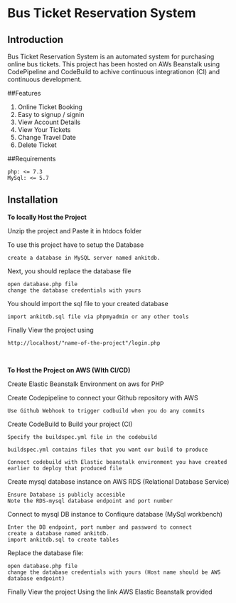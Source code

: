 # Bus Ticket Reservation System


## Introduction

Bus Ticket Reservation System is an automated system for purchasing online bus tickets.
This project has been hosted on AWs Beanstalk using CodePipeline and CodeBuild to achive continuous integrationon (CI) and continuous development. 

##Features
1. Online Ticket Booking
2. Easy to signup / signin
3. View Account Details
4. View Your Tickets
5. Change Travel Date
6. Delete Ticket


##Requirements

    php: <= 7.3
    MySql: <= 5.7

## Installation

**To locally Host the Project** 

Unzip the project and Paste it in htdocs folder

To use this project have to setup the Database

    create a database in MySQL server named ankitdb.

Next, you should replace the database file

    open database.php file
    change the database credentials with yours

You should import the sql file to your created database

    import ankitdb.sql file via phpmyadmin or any other tools

Finally View the project using
    
    http://localhost/"name-of-the-project"/login.php
    
<br />  
    
**To Host the Project on AWS (WIth CI/CD)** 

Create Elastic Beanstalk Environment on aws for PHP
    
Create Codepipeline to connect your Github repository with AWS
    
    Use Github Webhook to trigger codbuild when you do any commits

Create CodeBuild to Build your project (CI)

    Specify the buildspec.yml file in the codebuild 
    
    buildspec.yml contains files that you want our build to produce
    
    Connect codebuild with Elastic beanstalk environment you have created earlier to deploy that produced file

Create mysql database instance on AWS RDS (Relational Database Service)
 
    Ensure Database is publicly accesible
    Note the RDS-mysql database endpoint and port number
      
Connect to mysql DB instance to Confiqure database (MySql workbench)   
    
    Enter the DB endpoint, port number and password to connect
    create a database named ankitdb. 
    import ankitdb.sql to create tables

Replace the database file:

    open database.php file
    change the database credentials with yours (Host name should be AWS database endpoint)

Finally View the project Using the link AWS Elastic Beanstalk provided
    
